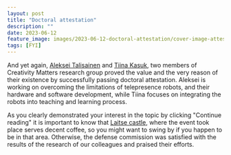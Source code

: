 ```yaml
---
layout: post
title: "Doctoral attestation"
description: ""
date: 2023-06-12
feature_image: images/2023-06-12-doctoral-attestation/cover-image-attestation.jpg
tags: [FYI]
---
```


And yet again, [Aleksei Talisainen](https://www.etis.ee/CV/atalisainen/eng/) and [Tiina Kasuk](https://www.etis.ee/CV/Tiina_Kasuk/eng/), two members of Creativity Matters research group proved the value and the very reason of their existence by successfully passing doctoral attestation.
Aleksei is working on overcoming the limitations of telepresence robots, and their hardware and software development, while Tiina focuses on integrating the robots into teaching and learning process.

<!--more-->

As you clearly demonstrated your interest in the topic by clicking "Continue reading" it is important to know that [Laitse castle](https://www.laitseloss.ee/), where the event took place serves decent coffee, so you might want to swing by if you happen to be in that area.
Otherwise, the defense commission was satisfied with the results of the research of our colleagues and praised their efforts. 